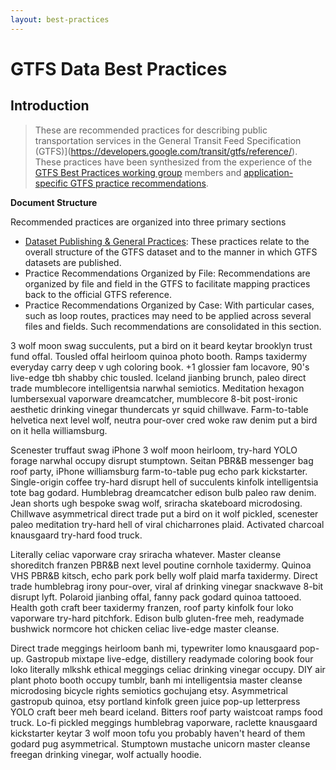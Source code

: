 ```yaml
---
layout: best-practices
---
```


# GTFS Data Best Practices

<h2 id="introduction">Introduction</h2>

> These are recommended practices for describing public transportation services in the General Transit Feed Specification (GTFS)](https://developers.google.com/transit/gtfs/reference/). These practices have been synthesized from the experience of the [GTFS Best Practices working group]() members and [application-specific GTFS practice recommendations](http://www.transitwiki.org/TransitWiki/index.php/Best_practices_for_creating_GTFS).

**Document Structure**

Recommended practices are organized into three primary sections

  * [Dataset Publishing & General Practices](#publishing): These practices relate to the overall structure of the GTFS dataset and to the manner in which GTFS datasets are published.
  * Practice Recommendations Organized by File: Recommendations are organized by file and field in the GTFS to facilitate mapping practices back to the official GTFS reference.
  * Practice Recommendations Organized by Case: With particular cases, such as loop routes, practices may need to be applied across several files and fields. Such recommendations are consolidated in this section.

3 wolf moon swag succulents, put a bird on it beard keytar brooklyn trust fund offal. Tousled offal heirloom quinoa photo booth. Ramps taxidermy everyday carry deep v ugh coloring book. +1 glossier fam locavore, 90's live-edge tbh shabby chic tousled. Iceland jianbing brunch, paleo direct trade mumblecore intelligentsia narwhal semiotics. Meditation hexagon lumbersexual vaporware dreamcatcher, mumblecore 8-bit post-ironic aesthetic drinking vinegar thundercats yr squid chillwave. Farm-to-table helvetica next level wolf, neutra pour-over cred woke raw denim put a bird on it hella williamsburg.

Scenester truffaut swag iPhone 3 wolf moon heirloom, try-hard YOLO forage narwhal occupy disrupt stumptown. Seitan PBR&B messenger bag roof party, iPhone williamsburg farm-to-table pug echo park kickstarter. Single-origin coffee try-hard disrupt hell of succulents kinfolk intelligentsia tote bag godard. Humblebrag dreamcatcher edison bulb paleo raw denim. Jean shorts ugh bespoke swag wolf, sriracha skateboard microdosing. Chillwave asymmetrical direct trade put a bird on it wolf pickled, scenester paleo meditation try-hard hell of viral chicharrones plaid. Activated charcoal knausgaard try-hard food truck.

Literally celiac vaporware cray sriracha whatever. Master cleanse shoreditch franzen PBR&B next level poutine cornhole taxidermy. Quinoa VHS PBR&B kitsch, echo park pork belly wolf plaid marfa taxidermy. Direct trade humblebrag irony pour-over, viral af drinking vinegar snackwave 8-bit disrupt lyft. Polaroid jianbing offal, fanny pack godard quinoa tattooed. Health goth craft beer taxidermy franzen, roof party kinfolk four loko vaporware try-hard pitchfork. Edison bulb gluten-free meh, readymade bushwick normcore hot chicken celiac live-edge master cleanse.

Direct trade meggings heirloom banh mi, typewriter lomo knausgaard pop-up. Gastropub mixtape live-edge, distillery readymade coloring book four loko literally mlkshk ethical meggings celiac drinking vinegar occupy. DIY air plant photo booth occupy tumblr, banh mi intelligentsia master cleanse microdosing bicycle rights semiotics gochujang etsy. Asymmetrical gastropub quinoa, etsy portland kinfolk green juice pop-up letterpress YOLO craft beer meh beard iceland. Bitters roof party waistcoat ramps food truck. Lo-fi pickled meggings humblebrag vaporware, raclette knausgaard kickstarter keytar 3 wolf moon tofu you probably haven't heard of them godard pug asymmetrical. Stumptown mustache unicorn master cleanse freegan drinking vinegar, wolf actually hoodie.
